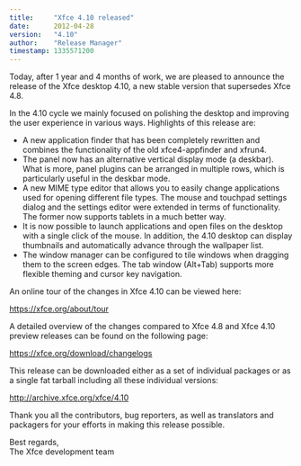```yaml
---
title:     "Xfce 4.10 released"
date:      2012-04-28
version:   "4.10"
author:    "Release Manager"
timestamp: 1335571200
---
```


Today, after 1 year and 4 months of work, we are pleased to announce the release of the Xfce desktop 4.10, a new stable version that supersedes Xfce 4.8.

In the 4.10 cycle we mainly focused on polishing the desktop and improving the user experience in various ways. Highlights of this release are:

* A new application finder that has been completely rewritten and combines the functionality of the old xfce4-appfinder and xfrun4.
* The panel now has an alternative vertical display mode (a deskbar). What is more, panel plugins can be arranged in multiple rows, which is particularly useful in the deskbar mode.
* A new MIME type editor that allows you to easily change applications used for opening different file types. The mouse and touchpad settings dialog and the settings editor were extended in terms of functionality. The former now supports tablets in a much better way.
* It is now possible to launch applications and open files on the desktop with a single click of the mouse. In addition, the 4.10 desktop can display thumbnails and automatically advance through the wallpaper list.
* The window manager can be configured to tile windows when dragging them to the screen edges. The tab window (Alt+Tab) supports more flexible theming and cursor key navigation.

An online tour of the changes in Xfce 4.10 can be viewed here:

<a href="https://xfce.org/about/tour">https://xfce.org/about/tour</a>

A detailed overview of the changes compared to Xfce 4.8 and Xfce 4.10 preview releases can be found on the following page:

<a href="https://xfce.org/download/changelogs">https://xfce.org/download/changelogs</a>

This release can be downloaded either as a set of individual packages or as a single fat tarball including all these individual versions:

<a href="http://archive.xfce.org/xfce/4.10">http://archive.xfce.org/xfce/4.10</a>

Thank you all the contributors, bug reporters, as well as translators and packagers for your efforts in making this release possible.

Best regards,<br />
The Xfce development team
